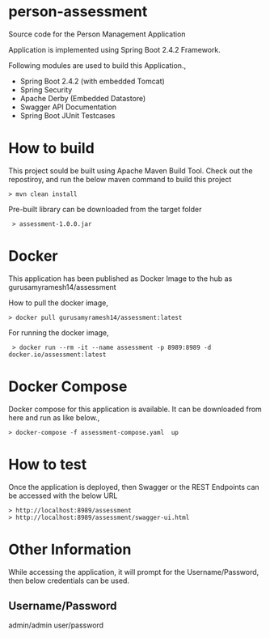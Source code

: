 # person-assessment
Source code for the Person Management Application

Application is implemented using Spring Boot 2.4.2 Framework.

Following modules are used to build this Application.,

  - Spring Boot 2.4.2 (with embedded Tomcat)
  - Spring Security
  - Apache Derby (Embedded Datastore)
  - Swagger API Documentation
  - Spring Boot JUnit Testcases

# How to build

This project sould be built using Apache Maven Build Tool. Check out the repostiroy, and run the below maven command to build this project 

    > mvn clean install
    
Pre-built library can be downloaded from the target folder 

     > assessment-1.0.0.jar
     
# Docker

This application has been published as Docker Image to the hub as gurusamyramesh14/assessment

  How to pull the docker image,
    
    > docker pull gurusamyramesh14/assessment:latest
    
  For running the docker image, 

     > docker run --rm -it --name assessment -p 8989:8989 -d docker.io/assessment:latest
     
# Docker Compose

Docker compose for this application is available. It can be downloaded from here and run as like below.,

    > docker-compose -f assessment-compose.yaml  up

# How to test

Once the application is deployed, then Swagger or the REST Endpoints can be accessed with the below URL

    > http://localhost:8989/assessment
    > http://localhost:8989/assessment/swagger-ui.html
    
# Other Information

While accessing the application, it will prompt for the Username/Password, then below credentials can be used.

Username/Password
-----------------------

admin/admin
user/password
